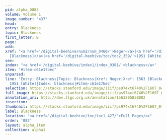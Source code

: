 ```yaml
---
pid: alpha_0083
volume: Volume 1
image_number: '437'
head: 
entry: Blackness
topic: Blackness
first_letter: B
page: 
add: 
xref: "<a href='/digital-beehive/num2/num_0460/'>Neger</a>|<a href='/digital-beehive/toc/toc2_307/'>1563
  [Blackness]</a>|<a href='/digital-beehive/toc/toc2_359/'>1951 [White]</a>"
see: 
index: "<a href='/digital-beehive/index1/index_0381/'>blackness</a>"
item: "#item-c61e17bec"
unparsed: 
line: 'Entry: Blackness|Topic: Blackness|Xref: Neger|Xref: 1563 [Blackness]|Xref:
  1951 [White]|Index: blackness|#item-c61e17bec'
selection: https://stacks.stanford.edu/image/iiif/ps974xt6740%2F1607_0436/262,254,3187,516/full/0/default.jpg
full_image: https://stacks.stanford.edu/image/iiif/ps974xt6740%2F1607_0436/full/full/0/default.jpg
annotation_uri: http://dev.llgc.org.uk/annotation/1563205838002
insertion: 
thumbnail: https://stacks.stanford.edu/image/iiif/ps974xt6740%2F1607_0436/262,254,600,180/250,/0/default.jpg
label: Blackness
location: "<a href='/digital-beehive/toc/toc1_427/'>Full Page</a>"
order: '082'
layout: alpha_item
collection: alpha1
---
```

